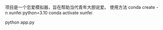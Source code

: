 项目是一个恋爱模拟器，旨在帮助当代青年大胆说爱。
使用方法
conda create -n xunfei python=3.10
conda activate xunfei


python app.py
